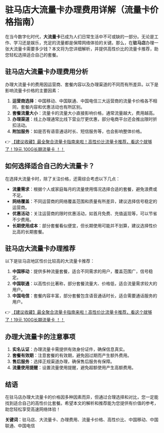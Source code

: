 # 驻马店大流量卡办理费用详解（流量卡价格指南）

在当今数字化时代，**大流量卡**已成为人们日常生活中不可或缺的一部分。无论是工作、学习还是娱乐，充足的流量都是保障网络体验的关键。那么，在**驻马店**办理一张大流量卡需要多少钱？本文将为您详细解析，并提供高性价比的流量卡推荐，助您轻松选择适合自己的套餐。

## 驻马店大流量卡办理费用分析

办理大流量卡的费用因运营商、套餐内容以及办理渠道的不同而有所差异。以下是影响流量卡价格的主要因素：

1. **运营商选择**：中国移动、中国联通、中国电信三大运营商的流量卡价格各不相同，套餐内容和优惠活动也有所区别。
2. **套餐流量大小**：流量卡的流量大小直接影响价格，通常流量越大，费用越高。
3. **办理渠道**：线上办理通常比线下营业厅更优惠，部分电商平台还会推出限时折扣活动。
4. **附加服务**：如是否有语音通话时长、短信服务等，也会影响整体价格。

👉 [【建议收藏】最全聚合流量卡指南来啦！高性价比流量卡推荐，看这个就够了！19元 100G长期流量卡 ！！](https://bit.ly/Liuliangka)

## 如何选择适合自己的大流量卡？

在选择大流量卡时，除了关注价格，还需综合考虑以下几点：

- **流量需求**：根据个人或家庭每月的流量使用情况选择合适的套餐，避免浪费或不足。
- **网络覆盖**：不同运营商的网络覆盖范围和质量有所差异，建议选择信号稳定的运营商。
- **优惠活动**：关注运营商的限时优惠活动，如首月免费、充值返现等，可以节省不少费用。
- **长期使用成本**：部分套餐看似便宜，但长期使用可能并不划算，建议选择性价比高的长期套餐。

## 驻马店大流量卡办理推荐

以下是驻马店地区性价比较高的大流量卡推荐：

1. **中国移动**：提供多种流量套餐，适合不同需求的用户，覆盖范围广，信号稳定。
2. **中国联通**：以高性价比著称，部分套餐流量大、价格低，适合流量需求较大的用户。
3. **中国电信**：套餐内容丰富，部分套餐包含语音通话时长，适合需要通话服务的用户。

👉 [【建议收藏】最全聚合流量卡指南来啦！高性价比流量卡推荐，看这个就够了！19元 100G长期流量卡 ！！](https://bit.ly/Liuliangka)

## 办理大流量卡的注意事项

1. **实名认证**：办理流量卡需提供有效身份证件，确保信息真实。
2. **套餐有效期**：注意套餐的有效期，避免因过期而产生额外费用。
3. **售后服务**：选择正规渠道办理，确保售后服务有保障。
4. **流量使用提醒**：设置流量使用提醒，避免超额使用产生高额费用。

## 结语

在驻马店办理大流量卡的价格因多种因素而异，但通过合理选择和对比，您一定能找到适合自己的高性价比套餐。希望本文的解析和推荐能为您提供有价值的参考，助您轻松享受高速网络体验！

**关键词**：驻马店、大流量卡、办理费用、流量卡价格、高性价比、中国移动、中国联通、中国电信